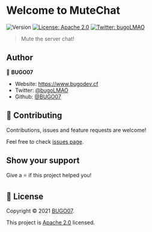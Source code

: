 # Welcome to MuteChat
![Version](https://img.shields.io/badge/version-2.0-blue.svg?cacheSeconds=2592000)
[![License: Apache 2.0](https://img.shields.io/badge/License-Apache%202.0-yellow.svg)](https://www.apache.org/licenses/LICENSE-2.0)
[![Twitter: bugoLMAO](https://img.shields.io/twitter/follow/bugoLMAO.svg?style=social)](https://twitter.com/bugoLMAO)

> Mute the server chat!

## Author

👤 **BUGO07**

* Website: https://www.bugodev.cf
* Twitter: [@bugoLMAO](https://twitter.com/bugoLMAO)
* Github: [@BUGO07](https://github.com/BUGO07)

## 🤝 Contributing

Contributions, issues and feature requests are welcome!

Feel free to check [issues page](https://github.com/BUGO07/MuteChat/issues). 

## Show your support

Give a ⭐️ if this project helped you!


## 📝 License

Copyright © 2021 [BUGO07](https://github.com/BUGO07).

This project is [Apache 2.0](https://www.apache.org/licenses/LICENSE-2.0) licensed.
